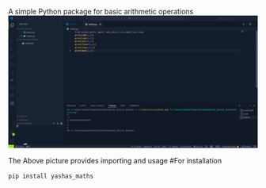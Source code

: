 A simple Python package for basic arithmetic operations
![Python Package](https://raw.githubusercontent.com/Yashas-DR/Arithmetic-python-package-/refs/heads/main/python_screenshot.png)

The Above picture provides importing and usage 
#For installation 
```bash
pip install yashas_maths
